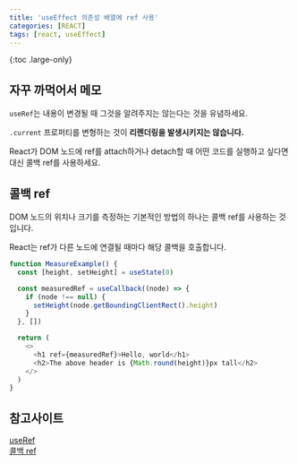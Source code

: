 ```yaml
---
title: 'useEffect 의존성 배열에 ref 사용'
categories: [REACT]
tags: [react, useEffect]
---
```


{:toc .large-only}

## 자꾸 까먹어서 메모

`useRef`는 내용이 변경될 때 그것을 알려주지는 않는다는 것을 유념하세요.

`.current` 프로퍼티를 변형하는 것이 **리렌더링을 발생시키지는 않습니다.**

React가 DOM 노드에 ref를 attach하거나 detach할 때 어떤 코드를 실행하고 싶다면 대신 콜백 ref를 사용하세요.

## 콜백 ref

DOM 노드의 위치나 크기를 측정하는 기본적인 방법의 하나는 콜백 ref를 사용하는 것입니다.

React는 ref가 다른 노드에 연결될 때마다 해당 콜백을 호출합니다.

```js
function MeasureExample() {
  const [height, setHeight] = useState(0)

  const measuredRef = useCallback((node) => {
    if (node !== null) {
      setHeight(node.getBoundingClientRect().height)
    }
  }, [])

  return (
    <>
      <h1 ref={measuredRef}>Hello, world</h1>
      <h2>The above header is {Math.round(height)}px tall</h2>
    </>
  )
}
```

## 참고사이트

[useRef](https://ko.reactjs.org/docs/hooks-reference.html#useref)<br/>
[콜백 ref](https://ko.reactjs.org/docs/hooks-faq.html#how-can-i-measure-a-dom-node)
